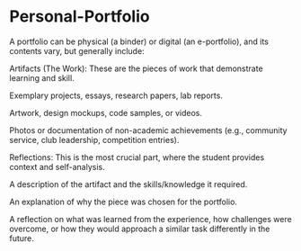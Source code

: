 # Personal-Portfolio 
A portfolio can be physical (a binder) or digital (an e-portfolio), and its contents vary, but generally include:

Artifacts (The Work): These are the pieces of work that demonstrate learning and skill.

Exemplary projects, essays, research papers, lab reports.

Artwork, design mockups, code samples, or videos.

Photos or documentation of non-academic achievements (e.g., community service, club leadership, competition entries).

Reflections: This is the most crucial part, where the student provides context and self-analysis.

A description of the artifact and the skills/knowledge it required.

An explanation of why the piece was chosen for the portfolio.

A reflection on what was learned from the experience, how challenges were overcome, or how they would approach a similar task differently in the future.
